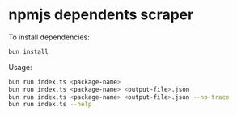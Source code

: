 # npmjs dependents scraper

To install dependencies:

```bash
bun install
```

Usage:

```bash
bun run index.ts <package-name>
bun run index.ts <package-name> <output-file>.json
bun run index.ts <package-name> <output-file>.json --no-trace
bun run index.ts --help
```
